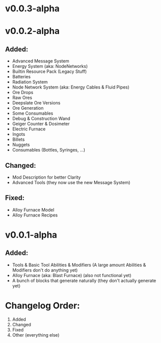 # v0.0.3-alpha

# v0.0.2-alpha
## Added:
* Advanced Message System
* Energy System (aka: NodeNetworks)
* Builtin Resource Pack (Legacy Stuff)
* Batteries
* Radiation System
* Node Network System (aka: Energy Cables & Fluid Pipes)
* Ore Drops
* Raw Ores
* Deepslate Ore Versions
* Ore Generation
* Some Consumables
* Debug & Construction Wand
* Geiger Counter & Dosimeter
* Electric Furnace
* Ingots
* Billets
* Nuggets
* Consumables (Bottles, Syringes, ...)
## Changed:
* Mod Description for better Clarity
* Advanced Tools (they now use the new Message System)
## Fixed:
* Alloy Furnace Model
* Alloy Furnace Recipes

# v0.0.1-alpha
## Added:
* Tools & Basic Tool Abilities & Modifiers (A large amount Abilities & Modifiers don't do anything yet)
* Alloy Furnace (aka: Blast Furnace) (also not functional yet)
* A bunch of blocks that generate naturally (they don't actually generate yet)

# Changelog Order:
1. Added
2. Changed
3. Fixed
4. Other (everything else)
